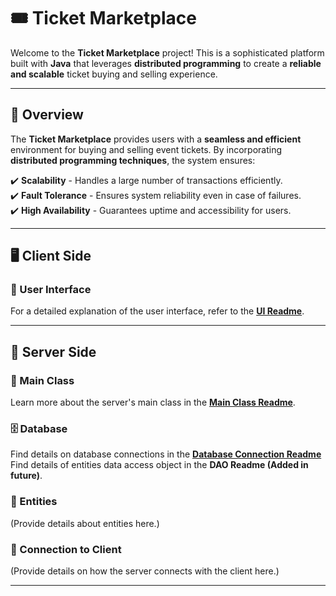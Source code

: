 # 🎟️ Ticket Marketplace

Welcome to the **Ticket Marketplace** project! This is a sophisticated platform built with **Java** that leverages **distributed programming** to create a **reliable and scalable** ticket buying and selling experience.

---

## 🚀 Overview
The **Ticket Marketplace** provides users with a **seamless and efficient** environment for buying and selling event tickets. By incorporating **distributed programming techniques**, the system ensures:

✔️ **Scalability** - Handles a large number of transactions efficiently.  
✔️ **Fault Tolerance** - Ensures system reliability even in case of failures.  
✔️ **High Availability** - Guarantees uptime and accessibility for users.  

---

## 🖥️ Client Side
### 🎨 User Interface
For a detailed explanation of the user interface, refer to the **[UI Readme](README/UI.md)**.

---

## 🏢 Server Side
### 🚀 Main Class
Learn more about the server's main class in the **[Main Class Readme](README/TicketMarketplace_Server.md)**.

### 🗄️ Database
Find details on database connections in the **[Database Connection Readme](README/Database_Connection.md)**
Find details of entities data access object in the **DAO Readme (Added in future)**.

### 📌 Entities
(Provide details about entities here.)

### 🔗 Connection to Client
(Provide details on how the server connects with the client here.)

---


